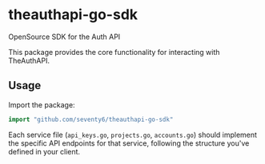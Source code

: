 # theauthapi-go-sdk

OpenSource SDK for the Auth API

This package provides the core functionality for interacting with TheAuthAPI.

## Usage

Import the package:

```go
import "github.com/seventy6/theauthapi-go-sdk"
```

Each service file (`api_keys.go`, `projects.go`, `accounts.go`) should implement the specific API endpoints for that service, following the structure you've defined in your client.
